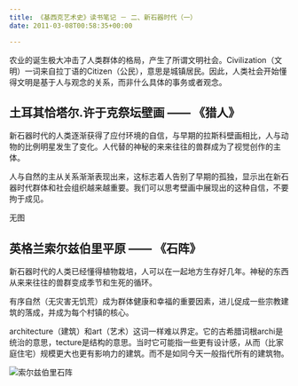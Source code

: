 ```yaml
---
title: 《基西克艺术史》读书笔记 － 二、新石器时代（一）
date: 2011-03-08T00:58:35+00:00

---
```

农业的诞生极大冲击了人类群体的格局，产生了所谓文明社会。Civilization（文明）一词来自拉丁语的Citizen（公民），意思是城镇居民。因此，人类社会开始懂得文明是基于人与观念的关系，而非什么具体的事务或者观念。

## 土耳其恰塔尔.许于克祭坛壁画 —— 《猎人》

新石器时代的人类逐渐获得了应付环境的自信，与早期的拉斯科壁画相比，人与动物的比例明星发生了变化。人代替的神秘的来来往往的兽群成为了视觉创作的主体。

人与自然的主从关系渐渐表现出来，这标志着人告别了早期的孤独，显示出在新石器时代群体和社会组织越来越重要。我们可以思考壁画中展现出的这种自信，不要拘于成见。
  
无图

## 英格兰索尔兹伯里平原 —— 《石阵》

新石器时代的人类已经懂得植物栽培，人可以在一起地方生存好几年。神秘的东西从来来往往的兽群变成季节和生死的循环。

有序自然（无灾害无饥荒）成为群体健康和幸福的重要因素，进儿促成一些宗教建筑的落成，并成为每个村镇的核心。

architecture（建筑）和art（艺术）这词一样难以界定。它的古希腊词根archi是统治的意思，tecture是结构的意思。当时它可能指一些更有设计感，从而（比家庭住宅）规模更大也更有影响力的建筑。而不是如同今天一般指代所有的建筑物。
  
![索尔兹伯里石阵](http://image.xinmin.cn/2009/10/05/20091005101101808700.jpg)
